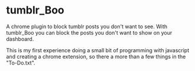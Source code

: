tumblr_Boo
==========

A chrome plugin to block tumblr posts you don't want to see.
With tumblr_Boo you can block the posts you don't want to show on your dashboard.


This is my first experience doing a small bit of programming with javascript and 
creating a chrome extension, so there a more than a few things in the "To-Do.txt".

